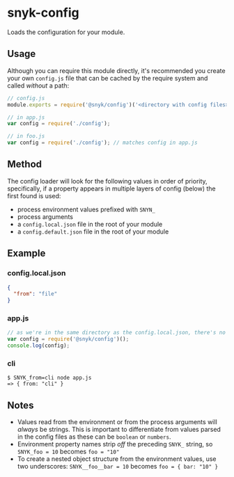 # snyk-config

Loads the configuration for your module.

## Usage

Although you can require this module directly, it's recommended you create your own `config.js` file that can be cached by the require system and called *without* a path:

```js
// config.js
module.exports = require('@snyk/config')('<directory with config files>');

// in app.js
var config = require('./config');

// in foo.js
var config = require('./config'); // matches config in app.js
```

## Method

The config loader will look for the following values in order of priority, specifically, if a property appears in multiple layers of config (below) the first found is used:

- process environment values prefixed with `SNYN_`
- process arguments
- a `config.local.json` file in the root of your module
- a `config.default.json` file in the root of your module

## Example

### config.local.json

```json
{
  "from": "file"
}
```

### app.js

```js
// as we're in the same directory as the config.local.json, there's no arg
var config = require('@snyk/config')();
console.log(config);
```

### cli

```shell
$ SNYK_from=cli node app.js
=> { from: "cli" }
```

## Notes

* Values read from the environment or from the process arguments will *always* be strings. This is important to differentiate from values parsed in the config files as these can be `boolean` or `numbers`.
* Environment property names strip *off* the preceding `SNYK_` string, so `SNYK_foo = 10` becomes `foo = "10"`
* To create a nested object structure from the environment values, use two underscores: `SNYK__foo__bar = 10` becomes `foo = { bar: "10" }`